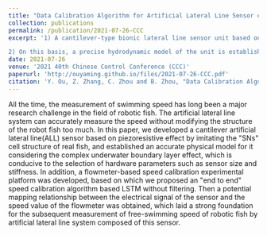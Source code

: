 ```yaml
---
title: "Data Calibration Algorithm for Artificial Lateral Line Sensor of Robotic Fish on Improved LSTM"
collection: publications
permalink: /publication/2021-07-26-CCC
excerpt: '1) A cantilever-type bionic lateral line sensor unit based on the piezoresistive effect is designed. This unit consists of three parts: a flow-facing plane, a horizontal cantilever, and a strain gauge. It can effectively simulate the lateral line system of real fish and achieve the purpose of speed measurement for robots.

2) On this basis, a precise hydrodynamic model of the unit is established to provide a theoretical basis for information conversion. Then, an improved LSTM-based data calibration algorithm is proposed, achieving accurate calibration of the sensor.'
date: 2021-07-26
venue: '2021 40th Chinese Control Conference (CCC)'
paperurl: 'http://ouyaming.github.io/files/2021-07-26-CCC.pdf'
citation: 'Y. Ou, Z. Zhang, C. Zhou and B. Zhou, "Data Calibration Algorithm for Artificial Lateral Line Sensor of Robotic Fish on Improved LSTM," 2021 40th Chinese Control Conference (CCC), Shanghai, China, 2021, pp. 4308-4314, doi: 10.23919/CCC52363.2021.9549820.'
---
```


All the time, the measurement of swimming speed has long been a major research challenge in the field of robotic fish. The artificial lateral line system can accurately measure the speed without modifying the structure of the robot fish too much. In this paper, we developed a cantilever artificial lateral line(ALL) sensor based on piezoresistive effect by imitating the "SNs" cell structure of real fish, and established an accurate physical model for it considering the complex underwater boundary layer effect, which is conducive to the selection of hardware parameters such as sensor size and stiffness. In addition, a flowmeter-based speed calibration experimental platform was developed, based on which we proposed an "end to end" speed calibration algorithm based LSTM without filtering. Then a potential mapping relationship between the electrical signal of the sensor and the speed value of the flowmeter was obtained, which laid a strong foundation for the subsequent measurement of free-swimming speed of robotic fish by artificial lateral line system composed of this sensor.